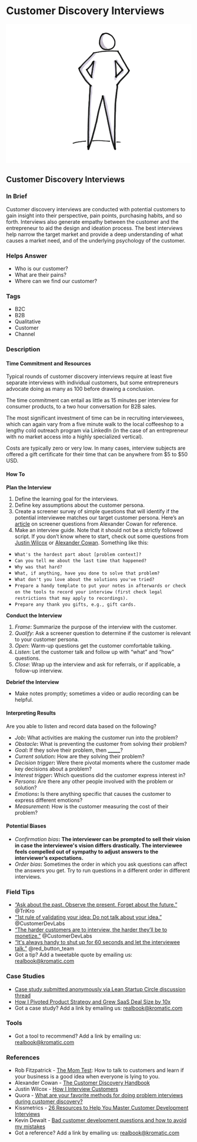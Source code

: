 # Customer Discovery Interviews

![](../.gitbook/assets/illustration-full-figure-hand-pocket-customer-discovery-interviews.png)

## Customer Discovery Interviews

### In Brief

Customer discovery interviews are conducted with potential customers to gain insight into their perspective, pain points, purchasing habits, and so forth. Interviews also generate empathy between the customer and the entrepreneur to aid the design and ideation process. The best interviews help narrow the target market and provide a deep understanding of what causes a market need, and of the underlying psychology of the customer.

### Helps Answer

* Who is our customer?
* What are their pains?
* Where can we find our customer?

### Tags

* B2C
* B2B
* Qualitative
* Customer
* Channel

### Description

#### Time Commitment and Resources

Typical rounds of customer discovery interviews require at least five separate interviews with individual customers, but some entrepreneurs advocate doing as many as 100 before drawing a conclusion.

The time commitment can entail as little as 15 minutes per interview for consumer products, to a two hour conversation for B2B sales.

The most significant investment of time can be in recruiting interviewees, which can again vary from a five minute walk to the local coffeeshop to a lengthy cold outreach program via LinkedIn \(in the case of an entrepreneur with no market access into a highly specialized vertical\).

Costs are typically zero or very low. In many cases, interview subjects are offered a gift certificate for their time that can be anywhere from $5 to $50 USD.

#### How To

**Plan the Interview**

1. Define the learning goal for the interviews.
2. Define key assumptions about the customer persona.
3. Create a screener survey of simple questions that will identify if the potential interviewee matches our target customer persona. Here’s an [article](https://www.alexandercowan.com/customer-discovery-handbook/) on screener questions from Alexander Cowan for reference.
4. Make an interview guide. Note that it should not be a strictly followed script. If you don’t know where to start, check out some questions from [Justin Wilcox](https://customerdevlabs.com/2013/11/05/how-i-interview-customers/) or [Alexander Cowan](https://www.alexandercowan.com/customer-discovery-handbook/). Something like this:

* `What's the hardest part about [problem context]?`
* `Can you tell me about the last time that happened?`
* `Why was that hard?`
* `What, if anything, have you done to solve that problem?`
* `What don't you love about the solutions you've tried?`
* `Prepare a handy template to put your notes in afterwards or check on the tools to record your interview (first check legal restrictions that may apply to recordings).`
* `Prepare any thank you gifts, e.g., gift cards.`

**Conduct the Interview**

1. _Frame_: Summarize the purpose of the interview with the customer.
2. _Qualify_: Ask a screener question to determine if the customer is relevant to your customer persona.
3. _Open_: Warm-up questions get the customer comfortable talking. 
4. _Listen_: Let the customer talk and follow up with “what” and “how” questions.
5. _Close_: Wrap up the interview and ask for referrals, or if applicable, a follow-up interview.

**Debrief the Interview**

* Make notes promptly; sometimes a video or audio recording can be helpful. 

#### Interpreting Results

Are you able to listen and record data based on the following?

* _Job_**:** What activities are making the customer run into the problem?
* _Obstacle_**:** What is preventing the customer from solving their problem?
* _Goal_**:** If they solve their problem, then **\_\_\_\_\_**?
* _Current solution_**:** How are they solving their problem?
* _Decision trigger_**:** Were there pivotal moments where the customer made key decisions about a problem?
* _Interest trigger_**:** Which questions did the customer express interest in?
* _Persons_**:** Are there any other people involved with the problem or solution?
* _Emotions_**:** Is there anything specific that causes the customer to express different emotions?
* _Measurement_**:** How is the customer measuring the cost of their problem?

#### Potential Biases

* _Confirmation bias_**:** **The interviewer can be prompted to sell their vision in case the interviewee's vision differs drastically. The interviewee feels compelled out of sympathy to adjust answers to the interviewer’s expectations.**
* _Order bias_**:** Sometimes the order in which you ask questions can affect the answers you get. Try to run questions in a different order in different interviews.

### Field Tips

* [“Ask about the past. Observe the present. Forget about the future.”](http://ctt.ec/e8jbN) @TriKro
* [“1st rule of validating your idea: Do not talk about your idea.”](http://ctt.ec/7H7fb) @CustomerDevLabs
* [“The harder customers are to interview, the harder they’ll be to monetize.”](http://ctt.ec/y5ad6) @CustomerDevLabs
* [“It's always handy to shut up for 60 seconds and let the interviewee talk.”](http://ctt.ec/bSyl1) @red\_button\_team
* Got a tip? Add a tweetable quote by emailing us: [realbook@kromatic.com](mailto:realbook@kromatic.com)

### Case Studies

* [Case study submitted anonymously via Lean Startup Circle discussion thread](http://leanstartup.pbworks.com/w/page/15765212/Case%20Study%20One)
* [How I Pivoted Product Strategy and Grew SaaS Deal Size by 10x](http://www.chrisred.com/how-i-pivoted-product-strategy-and-grew-saas-deal-size-by-10x/)
* Got a case study? Add a link by emailing us: [realbook@kromatic.com](mailto:realbook@kromatic.com)

### Tools

* Got a tool to recommend? Add a link by emailing us: [realbook@kromatic.com](mailto:realbook@kromatic.com)

### References

* Rob Fitzpatrick - [The Mom Test](http://momtestbook.com/): How to talk to customers and learn if your business is a good idea when everyone is lying to you.
* Alexander Cowan - [The Customer Discovery Handbook](http://www.alexandercowan.com/customer-discovery-handbook/)
* Justin Wilcox - [How I Interview Customers](http://customerdevlabs.com/2013/11/05/how-i-interview-customers/)
* Quora - [What are your favorite methods for doing problem interviews during customer discovery?](http://www.quora.com/What-are-your-favorite-methods-for-doing-problem-interviews-during-Customer-Discovery)
* Kissmetrics - [26 Resources to Help You Master Customer Development Interviews](https://blog.kissmetrics.com/26-customer-development-resources/)
* Kevin Dewalt - [Bad customer development questions and how to avoid my mistakes](http://kevindewalt.com/2013/01/21/bad-customer-development-questions-and-how-to-avoid-my-mistakes/)
* Got a reference? Add a link by emailing us: [realbook@kromatic.com](https://github.com/trikro/the-real-startup-book/tree/6a17bc36666863334ffdefad4f2a9abf3e12ce13/part3-generative_market_research/realbook@kromatic.com)

